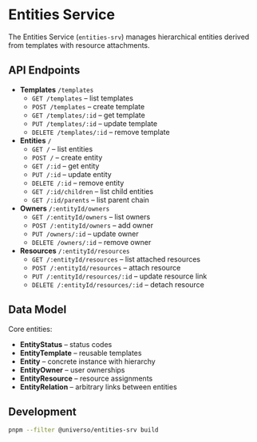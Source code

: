 # Entities Service

The Entities Service (`entities-srv`) manages hierarchical entities derived from templates with resource attachments.

## API Endpoints

- **Templates** `/templates`
  - `GET /templates` – list templates
  - `POST /templates` – create template
  - `GET /templates/:id` – get template
  - `PUT /templates/:id` – update template
  - `DELETE /templates/:id` – remove template
- **Entities** `/`
  - `GET /` – list entities
  - `POST /` – create entity
  - `GET /:id` – get entity
  - `PUT /:id` – update entity
  - `DELETE /:id` – remove entity
  - `GET /:id/children` – list child entities
  - `GET /:id/parents` – list parent chain
- **Owners** `/:entityId/owners`
  - `GET /:entityId/owners` – list owners
  - `POST /:entityId/owners` – add owner
  - `PUT /owners/:id` – update owner
  - `DELETE /owners/:id` – remove owner
- **Resources** `/:entityId/resources`
  - `GET /:entityId/resources` – list attached resources
  - `POST /:entityId/resources` – attach resource
  - `PUT /:entityId/resources/:id` – update resource link
  - `DELETE /:entityId/resources/:id` – detach resource

## Data Model

Core entities:
- **EntityStatus** – status codes
- **EntityTemplate** – reusable templates
- **Entity** – concrete instance with hierarchy
- **EntityOwner** – user ownerships
- **EntityResource** – resource assignments
- **EntityRelation** – arbitrary links between entities

## Development

```bash
pnpm --filter @universo/entities-srv build
```
